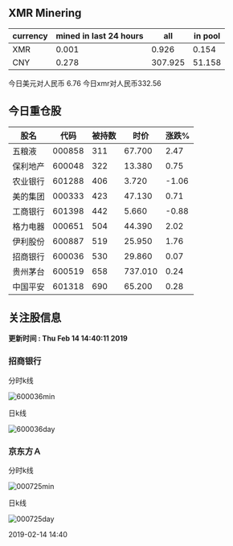 ## XMR Minering

|currency|mined in last 24 hours|all|in pool|
|---|---|---|---|
|XMR|0.001|0.926|0.154|
|CNY|0.278|307.925|51.158|

今日美元对人民币 6.76	今日xmr对人民币332.56


## 今日重仓股 

|股名|代码|被持数|时价|涨跌%|
|---|---|---|---|---|
|五粮液|000858|311|67.700|2.47|
|保利地产|600048|322|13.380|0.75|
|农业银行|601288|406|3.720|-1.06|
|美的集团|000333|423|47.130|0.71|
|工商银行|601398|442|5.660|-0.88|
|格力电器|000651|504|44.390|2.02|
|伊利股份|600887|519|25.950|1.76|
|招商银行|600036|530|29.860|0.07|
|贵州茅台|600519|658|737.010|0.24|
|中国平安|601318|690|65.200|0.28|

## 关注股信息
**更新时间 : Thu Feb 14 14:40:11 2019**
### 招商银行 
分时k线

![600036min](http://image.sinajs.cn/newchart/min/n/sh600036.gif)

日k线

![600036day](http://image.sinajs.cn/newchart/daily/n/sh600036.gif)

### 京东方Ａ 
分时k线

![000725min](http://image.sinajs.cn/newchart/min/n/sz000725.gif)

日k线

![000725day](http://image.sinajs.cn/newchart/daily/n/sz000725.gif)

2019-02-14 14:40